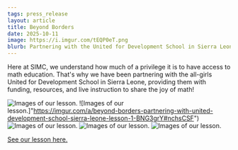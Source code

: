 ```yaml
---
tags: press_release
layout: article
title: Beyond Borders
date: 2025-10-11
image: https://i.imgur.com/tEQP0eT.png
blurb: Partnering with the United for Development School in Sierra Leone
---
```


Here at SIMC, we understand how much of a privilege it is to have access to math education. That's why we have been partnering with the all-girls United for Development School in Sierra Leone, providing them with funding, resources, and live instruction to share the joy of math!

![Images of our lesson.]("https://imgur.com/a/beyond-borders-partnering-with-united-development-school-sierra-leone-lesson-1-BNG3grY#ghe3OuY")
![Images of our lesson.]"https://imgur.com/a/beyond-borders-partnering-with-united-development-school-sierra-leone-lesson-1-BNG3grY#nchsCSF")
![Images of our lesson.]("https://imgur.com/a/beyond-borders-partnering-with-united-development-school-sierra-leone-lesson-1-BNG3grY#Nz1aJbU")
![Images of our lesson.]("https://imgur.com/a/beyond-borders-partnering-with-united-development-school-sierra-leone-lesson-1-BNG3grY#oaoY9dY")
![Images of our lesson.]("https://imgur.com/a/beyond-borders-partnering-with-united-development-school-sierra-leone-lesson-1-BNG3grY#Kw278pW")

[See our lesson here.](https://imgur.com/a/BNG3grY)

